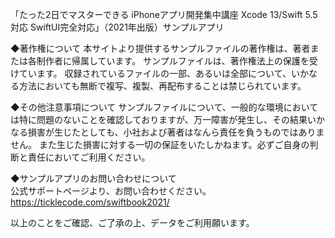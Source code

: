 「たった2日でマスターできる iPhoneアプリ開発集中講座 Xcode 13/Swift 5.5対応 SwiftUI完全対応」（2021年出版）サンプルアプリ

◆著作権について
本サイトより提供するサンプルファイルの著作権は、著者または各制作者に帰属しています。
サンプルファイルは、著作権法上の保護を受けています。
収録されているファイルの一部、あるいは全部について、いかなる方法においても無断で複写、複製、再配布することは禁じられています。

◆その他注意事項について
サンプルファイルについて、一般的な環境においては特に問題のないことを確認しておりますが、万一障害が発生し、その結果いかなる損害が生じたとしても、小社および著者はなんら責任を負うものではありません。
また生じた損害に対する一切の保証をいたしかねます。必ずご自身の判断と責任においてご利用ください。

◆サンプルアプリのお問い合わせについて  
公式サポートページより、お問い合わせください。  
https://ticklecode.com/swiftbook2021/

以上のことをご確認、ご了承の上、データをご利用願います。

